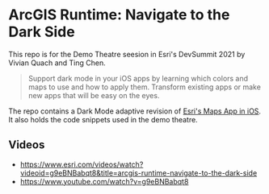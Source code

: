 # ArcGIS Runtime: Navigate to the Dark Side

This repo is for the Demo Theatre seesion in Esri's DevSummit 2021 by Vivian Quach and Ting Chen.

> Support dark mode in your iOS apps by learning which colors and maps to use and how to apply them. Transform existing apps or make new apps that will be easy on the eyes.

The repo contains a Dark Mode adaptive revision of [Esri's Maps App in iOS](https://github.com/Esri/maps-app-ios). It also holds the code snippets used in the demo theatre.

## Videos

- https://www.esri.com/videos/watch?videoid=g9eBNBabqt8&title=arcgis-runtime-navigate-to-the-dark-side
- https://www.youtube.com/watch?v=g9eBNBabqt8
